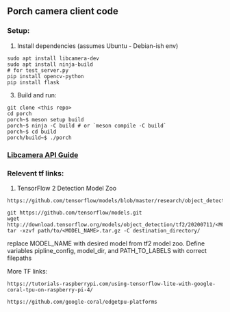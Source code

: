 ## Porch camera client code

### Setup:
1. Install dependencies (assumes Ubuntu - Debian-ish env)
```
sudo apt install libcamera-dev
sudo apt install ninja-build
# for test_server.py
pip install opencv-python
pip install flask
```
3. Build and run:
```
git clone <this repo>
cd porch
porch~$ meson setup build
porch~$ ninja -C build # or `meson compile -C build`
porch~$ cd build
porch/build~$ ./porch
```

### [Libcamera API Guide](https://git.libcamera.org/libcamera/libcamera.git/tree/Documentation/guides/application-developer.rst)

### Relevent tf links:
1. TensorFlow 2 Detection Model Zoo
```
https://github.com/tensorflow/models/blob/master/research/object_detection/g3doc/tf2_detection_zoo.md
```
```
git https://github.com/tensorflow/models.git
wget http://download.tensorflow.org/models/object_detection/tf2/20200711/<MODEL_NAME>.tar.gz
tar -xzvf path/to/<MODEL_NAME>.tar.gz -C destination_directory/
```
replace MODEL_NAME with desired model from tf2 model zoo. Define variables pipline_config, model_dir, and PATH_TO_LABELS with correct filepaths

More TF links:
```
https://tutorials-raspberrypi.com/using-tensorflow-lite-with-google-coral-tpu-on-raspberry-pi-4/
```
```
https://github.com/google-coral/edgetpu-platforms
```